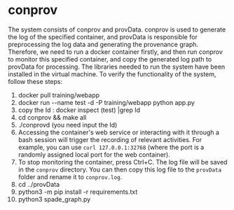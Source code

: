 # conprov

The system consists of conprov and provData. conprov is used to generate the log of the specified container, and provData is responsible for preprocessing the log data and generating the provenance graph. Therefore, we need to run a docker container firstly, and then run conprov to monitor this specified container, and copy the generated log path to provData for processing. The libraries needed to run the system have been installed in the virtual machine. To verify the functionality of the system, follow these steps:

1. docker pull training/webapp
2. docker run --name test -d -P training/webapp python app.py
3. copy the Id : docker inspect (test) |grep Id
4. cd conprov && make all
5. ./conprovd (you need input the Id)
6. Accessing the container's web service or interacting with it through a bash session will trigger the recording of relevant activities. For example, you can use `curl 127.0.0.1:32768` (where the port is a randomly assigned local port for the web container). 
7. To stop monitoring the container, press Ctrl+C. The log file will be saved in the `conprov` directory. You can then copy this log file to the `provData` folder and rename it to `conprov.log`.
6. cd ../provData
7. python3 -m pip install -r requirements.txt
8. python3 spade_graph.py